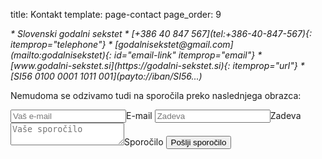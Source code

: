 title: Kontakt
template: page-contact
page_order: 9


<address itemprop="address" markdown="block">
* <i class="fa fa-map-marker"></i> Slovenski godalni sekstet
* <i class="fa fa-phone"></i> [+386 40 847 567](tel:+386-40-847-567){: itemprop="telephone"}
* <i class="fa fa-envelope"></i> [godalnisekstet@<span hidden>NOSPAM</span>gmail.com](mailto:godalnisekstet){: id="email-link" itemprop="email"}
* <i class="fa fa-globe"></i> [www.godalni-sekstet.si](https://godalni-sekstet.si){: itemprop="url"}
* <i class="fa far fa-money-bill-alt"></i> [SI56 0100 0001 1011 001](payto://iban/SI56...)
</address>


Nemudoma se odzivamo tudi na sporočila preko naslednjega obrazca:


<form id="contact" action="mailto:godalnisekstet" method="get">
    <label><input name="cc" type="email" placeholder="Vaš e-mail" required><span>E-mail</span></label>
    <label><input name="subject" placeholder="Zadeva" required><span>Zadeva</span></label>
    <label><textarea name="body" placeholder="Vaše sporočilo" required></textarea><span>Sporočilo</span></label>
    <button>Pošlji sporočilo</button>
</form>
